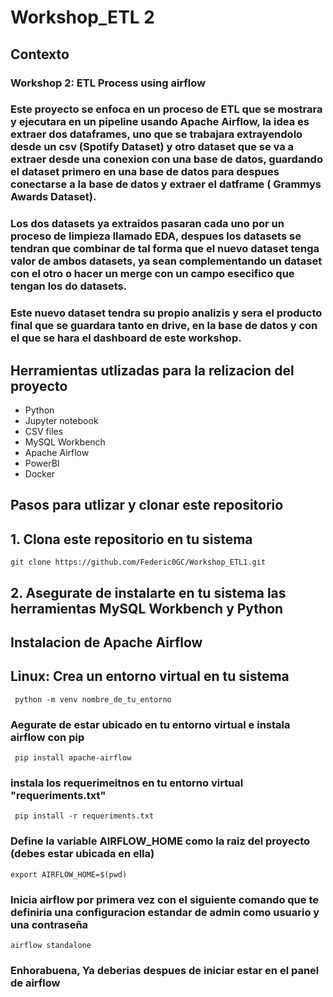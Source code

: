 # Workshop_ETL 2 

## Contexto

### Workshop 2: ETL Process using airflow

### Este proyecto se enfoca en un proceso de ETL que se mostrara y ejecutara en un pipeline usando Apache Airflow, la idea es extraer dos dataframes, uno que se trabajara extrayendolo desde un csv (Spotify Dataset) y otro dataset que se va a extraer desde una conexion con una base de datos, guardando el dataset primero en una base de datos para despues conectarse a la base de datos y extraer el datframe ( Grammys Awards Dataset). 

### Los dos datasets ya extraidos pasaran cada uno por un proceso de limpieza llamado EDA, despues los datasets se tendran que combinar de tal forma que el nuevo dataset tenga valor de ambos datasets, ya sean complementando un dataset con el otro o hacer un merge con un campo esecifico que tengan los do datasets. 

### Este nuevo dataset tendra su propio analizis y sera el producto final que se guardara tanto en drive, en la base de datos y con el que se hara el dashboard de este workshop.

## Herramientas utlizadas para la relizacion del proyecto
- Python
- Jupyter notebook
- CSV files
- MySQL Workbench
- Apache Airflow
- PowerBI
- Docker

## Pasos para utlizar y clonar este repositorio
## 1. Clona este repositorio en tu sistema 
```git clone https://github.com/Federic0GC/Workshop_ETL1.git```
## 2. Asegurate de instalarte en tu sistema las herramientas MySQL Workbench y Python
## Instalacion de Apache Airflow
## Linux: Crea un entorno virtual en tu sistema
``` python -m venv nombre_de_tu_entorno```
### Aegurate de estar ubicado en tu entorno virtual e instala airflow con pip
``` pip install apache-airflow```
### instala los requerimeitnos en tu entorno virtual "requeriments.txt"
``` pip install -r requeriments.txt```
### Define la variable AIRFLOW_HOME como la raiz del proyecto (debes estar ubicada en ella)
``` export AIRFLOW_HOME=$(pwd) ```
### Inicia airflow por primera vez con el siguiente comando que te definiria una configuracion estandar de admin como usuario y una contraseña 
``` airflow standalone ```
### Enhorabuena, Ya deberias despues de iniciar estar en el panel de airflow




